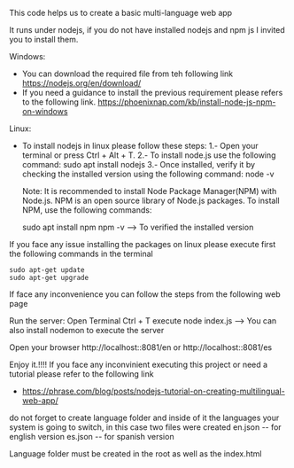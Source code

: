 This code helps us to create a basic multi-language web app 

It runs under nodejs, if you do not have installed nodejs and npm js I invited you to install them.

Windows:
- You can download the required file from teh following link
    https://nodejs.org/en/download/
- If you need a guidance to install the previous requirement please refers to the following link.
    https://phoenixnap.com/kb/install-node-js-npm-on-windows

Linux:
- To install  nodejs in linux please follow these steps:
    1.- Open your terminal or press Ctrl + Alt + T.
    2.- To install node.js use the following command:
        sudo apt install nodejs
    3.- Once installed, verify it by checking the installed version using the following command:
        node -v 

    Note: It is recommended to install Node Package Manager(NPM) with Node.js. NPM is an open source library of Node.js packages.
    To install NPM, use the following commands:

    sudo apt install npm
    npm -v      --> To verified the installed version

If you face any issue installing the packages on linux please execute first the following commands in the terminal

    sudo apt-get update
    sudo apt-get upgrade

If face any inconvenience you can follow the steps from the following web page

Run the server:
   Open Terminal Ctrl + T
   execute node index.js --> You can also install nodemon to execute the server
   
   Open your browser 
   http://localhost::8081/en or http://localhost::8081/es


Enjoy it.!!!!
If you face any inconvinient executing this project or need a tutorial please refer to the following link 
- https://phrase.com/blog/posts/nodejs-tutorial-on-creating-multilingual-web-app/

do not forget to create language folder and inside of it the languages your system is going to switch, in this case two files were created
en.json -- for english version
es.json -- for spanish version

Language folder must be created in the root as well as the index.html





